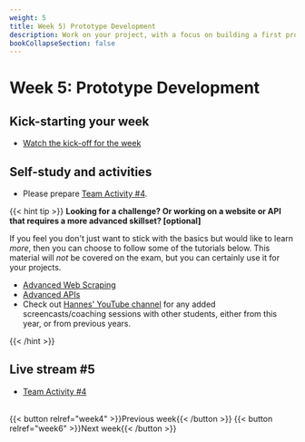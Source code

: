 ```yaml
---
weight: 5
title: Week 5) Prototype Development
description: Work on your project, with a focus on building a first prototype
bookCollapseSection: false
---
```


# Week 5: Prototype Development
<!--Skill-building <!--+ feedback-->

<!--- Present data extraction plan for chosen website + feedback
<!--*live; same "smaller" groups like before*-->

## Kick-starting your week
- [Watch the kick-off for the week](https://youtu.be/u4TD4i_hsl0)


## Self-study and activities
- Please prepare [Team Activity #4](../../../docs/project/workplan/activity4.md).

{{< hint tip >}}
__Looking for a challenge? Or working on a website or API that requires a more advanced skillset? [optional]__

If you feel you don't just want to stick with the basics but would like to learn *more*, then you can choose to follow some of the tutorials below. This material will *not* be covered on the exam, but you can certainly use it for your projects.
  - [Advanced Web Scraping](../../../docs/tutorials/webscrapingadvanced)
  - [Advanced APIs](../../../docs/tutorials/apisadvanced)
- Check out [Hannes' YouTube channel](https://www.youtube.com/channel/UCYef2_7EscmOfwl-2G7mIrg) for any added screencasts/coaching sessions with other students, either from this year, or from previous years.

{{< /hint >}}



## Live stream #5
- [Team Activity #4](../../../docs/project/workplan/activity4.md)


<br>
{{< button relref="week4" >}}Previous week{{< /button >}}
{{< button relref="week6" >}}Next week{{< /button >}}
  <!--- ...
## Exercises and activities
-->

  <!--
  : Data Management and Deployment in Production
  - Software Stack
  - Computing Infrastructure
  - Dockers
  - Structured and Unstructured databases
  - "Polishing" Code
-->

